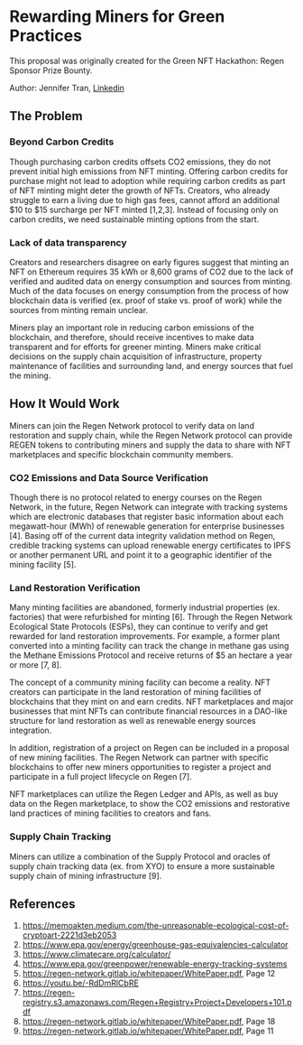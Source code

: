 # Rewarding Miners for Green Practices
This proposal was originally created for the Green NFT Hackathon: Regen Sponsor Prize Bounty.

Author: Jennifer Tran, [Linkedin](https://www.linkedin.com/in/jennifertranlogistics/)

## The Problem

### Beyond Carbon Credits

Though purchasing carbon credits offsets CO2 emissions, they do not prevent initial high emissions from NFT minting. Offering carbon credits for purchase might not lead to adoption while requiring carbon credits as part of NFT minting might deter the growth of NFTs. Creators, who already struggle to earn a living due to high gas fees, cannot afford an additional $10 to $15 surcharge per NFT minted [1,2,3]. Instead of focusing only on carbon credits, we need sustainable minting options from the start.

### Lack of data transparency

Creators and researchers disagree on early figures suggest that minting an NFT on Ethereum requires 35 kWh or 8,600 grams of CO2 due to the lack of verified and audited data on energy consumption and sources from minting. Much of the data focuses on energy consumption from the process of how blockchain data is verified (ex. proof of stake vs. proof of work) while the sources from minting remain unclear.

Miners play an important role in reducing carbon emissions of the blockchain, and therefore, should receive incentives to make data transparent and for efforts for greener minting. Miners make critical decisions on the supply chain acquisition of infrastructure, property maintenance of facilities and surrounding land, and energy sources that fuel the mining.

## How It Would Work

Miners can join the Regen Network protocol to verify data on land restoration and supply chain, while the Regen Network protocol can provide REGEN tokens to contributing miners and supply the data to share with NFT marketplaces and specific blockchain community members.

### CO2 Emissions and Data Source Verification

Though there is no protocol related to energy courses on the Regen Network, in the future, Regen Network can integrate with tracking systems which are electronic databases that register basic information about each megawatt-hour (MWh) of renewable generation for enterprise businesses [4]. Basing off of the current data integrity validation method on Regen, credible tracking systems can upload renewable energy certificates to IPFS or another permanent URL and point it to a geographic identifier of the mining facility [5].

### Land Restoration Verification 

Many minting facilities are abandoned, formerly industrial properties (ex. factories) that were refurbished for minting [6]. Through the Regen Network Ecological State Protocols (ESPs), they can continue to verify and get rewarded for land restoration improvements. For example, a former plant converted into a minting facility can track the change in methane gas using the Methane Emissions Protocol and receive returns of $5 an hectare a year or more [7, 8].

The concept of a community mining facility can become a reality. NFT creators can participate in the land restoration of mining facilities of blockchains that they mint on and earn credits. NFT marketplaces and major businesses that mint NFTs can contribute financial resources in a DAO-like structure for land restoration as well as renewable energy sources integration.

In addition, registration of a project on Regen can be included in a proposal of new mining facilities. The Regen Network can partner with specific blockchains to offer new miners opportunities to register a project and participate in a full project lifecycle on Regen [7].

NFT marketplaces can utilize the Regen Ledger and APIs, as well as buy data on the Regen marketplace, to show the CO2 emissions and restorative land practices of mining facilities to creators and fans.

### Supply Chain Tracking
Miners can utilize a combination of the Supply Protocol and oracles of supply chain tracking data (ex. from XYO) to ensure a more sustainable supply chain of mining infrastructure [9].

## References

1. https://memoakten.medium.com/the-unreasonable-ecological-cost-of-cryptoart-2221d3eb2053
2. https://www.epa.gov/energy/greenhouse-gas-equivalencies-calculator
3. https://www.climatecare.org/calculator/
4. https://www.epa.gov/greenpower/renewable-energy-tracking-systems
5. https://regen-network.gitlab.io/whitepaper/WhitePaper.pdf, Page 12
6. https://youtu.be/-RdDmRlCbRE
7. https://regen-registry.s3.amazonaws.com/Regen+Registry+Project+Developers+101.pdf
8.  https://regen-network.gitlab.io/whitepaper/WhitePaper.pdf, Page 18
9.  https://regen-network.gitlab.io/whitepaper/WhitePaper.pdf, Page 11


